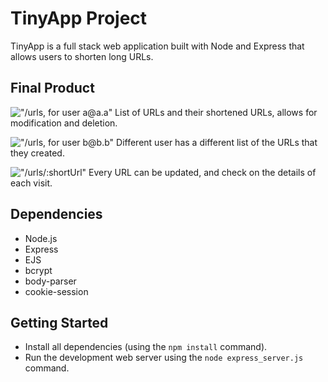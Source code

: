 # TinyApp Project

TinyApp is a full stack web application built with Node and Express that allows users to shorten long URLs.

## Final Product

!["/urls, for user a@a.a"](https://github.com/vivienfan/w2d2-tiny-app/blob/master/docs/urls-page.png?raw=true)
List of URLs and their shortened URLs, allows for modification and deletion.

!["/urls, for user b@b.b"](https://github.com/vivienfan/w2d2-tiny-app/blob/master/docs/urls-page-b.png?raw=true)
Different user has a different list of the URLs that they created.

!["/urls/:shortUrl"](https://github.com/vivienfan/w2d2-tiny-app/blob/master/docs/url-details.png?raw=true)
Every URL can be updated, and check on the details of each visit.

## Dependencies

- Node.js
- Express
- EJS
- bcrypt
- body-parser
- cookie-session

## Getting Started

- Install all dependencies (using the `npm install` command).
- Run the development web server using the `node express_server.js` command.
